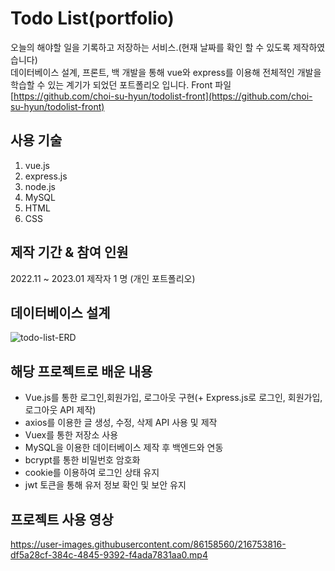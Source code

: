 # Todo List(portfolio)
오늘의 해야할 일을 기록하고 저장하는 서비스.(현재 날짜를 확인 할 수 있도록 제작하였습니다)  
데이터베이스 설계, 프론트, 백 개발을 통해 vue와 express를 이용해 전체적인 개발을 학습할 수 있는 계기가 되었던 포트폴리오 입니다.
Front 파일
[https://github.com/choi-su-hyun/todolist-front](https://github.com/choi-su-hyun/todolist-front)
      
## 사용 기술
1. vue.js
2. express.js
3. node.js
4. MySQL
5. HTML
6. CSS
    
## 제작 기간 & 참여 인원
2022.11 ~ 2023.01
제작자 1 명 (개인 포트폴리오)
    
## 데이터베이스 설계
![todo-list-ERD](https://user-images.githubusercontent.com/86158560/216279435-12ae24ce-2471-4887-898b-a0f790ebb4f7.png)
    
## 해당 프로젝트로 배운 내용
- Vue.js를 통한 로그인,회원가입, 로그아웃 구현(+ Express.js로 로그인, 회원가입, 로그아웃 API 제작)
- axios를 이용한 글 생성, 수정, 삭제 API 사용 및 제작
- Vuex를 통한 저장소 사용
- MySQL을 이용한 데이터베이스 제작 후 백엔드와 연동
- bcrypt를 통한 비밀번호 암호화
- cookie를 이용하여 로그인 상태 유지
- jwt 토큰을 통해 유저 정보 확인 및 보안 유지
    
## 프로젝트 사용 영상
https://user-images.githubusercontent.com/86158560/216753816-df5a28cf-384c-4845-9392-f4ada7831aa0.mp4
